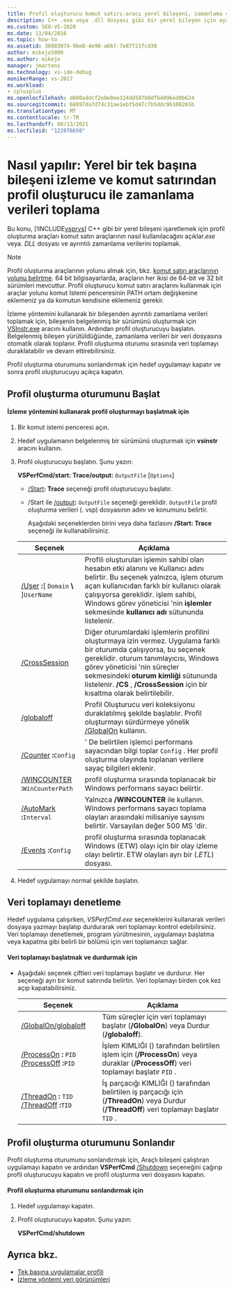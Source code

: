 ```yaml
---
title: Profil oluşturucu komut satırı-aracı yerel bileşeni, zamanlama verilerini al
description: C++ .exe veya .dll dosyası gibi bir yerel bileşen için ayrıntılı zamanlama verileri toplamak üzere Visual Studio Profil Oluşturma Araçları komut satırı araçlarının nasıl kullanılacağını öğrenin.
ms.custom: SEO-VS-2020
ms.date: 11/04/2016
ms.topic: how-to
ms.assetid: 36883074-9be8-4e90-a66f-7e87f21fcd30
author: mikejo5000
ms.author: mikejo
manager: jmartens
ms.technology: vs-ide-debug
monikerRange: vs-2017
ms.workload:
- cplusplus
ms.openlocfilehash: d000addcf2e0e0ee324dd587b0dfb4096ed0b624
ms.sourcegitcommit: 68897da7d74c31ae1ebf5d47c7b5ddc9b108265b
ms.translationtype: MT
ms.contentlocale: tr-TR
ms.lasthandoff: 08/13/2021
ms.locfileid: "122076650"
---
```

# <a name="how-to-instrument-a-native-stand-alone-component-and-collect-timing-data-with-the-profiler-from-the-command-line"></a>Nasıl yapılır: Yerel bir tek başına bileşeni izleme ve komut satırından profil oluşturucu ile zamanlama verileri toplama
Bu konu, [!INCLUDE[vsprvs](../code-quality/includes/vsprvs_md.md)] C++ gibi bir yerel bileşeni işaretlemek için profil oluşturma araçları komut satırı araçlarının nasıl kullanılacağını açıklar.*exe* veya. *DLL* dosyası ve ayrıntılı zamanlama verilerini toplamak.

> [!NOTE]
> Profil oluşturma araçlarının yolunu almak için, bkz. [komut satırı araçlarının yolunu belirtme](../profiling/specifying-the-path-to-profiling-tools-command-line-tools.md). 64 bit bilgisayarlarda, araçların her ikisi de 64-bit ve 32 bit sürümleri mevcuttur. Profil oluşturucu komut satırı araçlarını kullanmak için araçlar yolunu komut Istemi penceresinin PATH ortam değişkenine eklemeniz ya da komutun kendisine eklemeniz gerekir.

İzleme yöntemini kullanarak bir bileşenden ayrıntılı zamanlama verileri toplamak için, bileşenin belgelenmiş bir sürümünü oluşturmak için [VSInstr.exe](../profiling/vsinstr.md) aracını kullanın. Ardından profil oluşturucuyu başlatın. Belgelenmiş bileşen yürütüldüğünde, zamanlama verileri bir veri dosyasına otomatik olarak toplanır. Profil oluşturma oturumu sırasında veri toplamayı duraklatabilir ve devam ettirebilirsiniz.

 Profil oluşturma oturumunu sonlandırmak için hedef uygulamayı kapatır ve sonra profil oluşturucuyu açıkça kapatın.

## <a name="start-the-profiling-session"></a>Profil oluşturma oturumunu Başlat

#### <a name="to-start-profiling-by-using-the-instrumentation-method"></a>İzleme yöntemini kullanarak profil oluşturmayı başlatmak için

1. Bir komut istemi penceresi açın.

2. Hedef uygulamanın belgelenmiş bir sürümünü oluşturmak için **vsinstr** aracını kullanın.

3. Profil oluşturucuyu başlatın. Şunu yazın:

    **VSPerfCmd/start: Trace/output:** `OutputFile` [`Options`]

   - [/Start](../profiling/start.md)**: Trace** seçeneği profil oluşturucuyu başlatır.

   - /Start ile [/output](../profiling/output.md)**:** `OutputFile` seçeneği gereklidir.  `OutputFile` profil oluşturma verileri (. vsp) dosyasının adını ve konumunu belirtir.

     Aşağıdaki seçeneklerden birini veya daha fazlasını **/Start: Trace** seçeneği ile kullanabilirsiniz.

   | Seçenek | Açıklama |
   | - | - |
   | [/User](../profiling/user-vsperfcmd.md) **:**[ `Domain` **\\** ]`UserName` | Profili oluşturulan işlemin sahibi olan hesabın etki alanını ve Kullanıcı adını belirtir. Bu seçenek yalnızca, işlem oturum açan kullanıcıdan farklı bir kullanıcı olarak çalışıyorsa gereklidir. işlem sahibi, Windows görev yöneticisi 'nin **işlemler** sekmesinde **kullanıcı adı** sütununda listelenir. |
   | [/CrossSession](../profiling/crosssession.md) | Diğer oturumlardaki işlemlerin profilini oluşturmaya izin vermez. Uygulama farklı bir oturumda çalışıyorsa, bu seçenek gereklidir. oturum tanımlayıcısı, Windows görev yöneticisi 'nin süreçler sekmesindeki **oturum kimliği** sütununda listelenir. **/CS** , **/CrossSession** için bir kısaltma olarak belirtilebilir. |
   | [/globaloff](../profiling/globalon-and-globaloff.md) | Profil Oluşturucu veri koleksiyonu duraklatılmış şekilde başlatılır. Profil oluşturmayı sürdürmeye yönelik [/GlobalOn](../profiling/globalon-and-globaloff.md) kullanın. |
   | [/Counter](../profiling/counter.md) **:**`Config` | ' De belirtilen işlemci performans sayacından bilgi toplar `Config` . Her profil oluşturma olayında toplanan verilere sayaç bilgileri eklenir. |
   | [/WINCOUNTER](../profiling/wincounter.md) **:**`WinCounterPath` | profil oluşturma sırasında toplanacak bir Windows performans sayacı belirtir. |
   | [/AutoMark](../profiling/automark.md) **:**`Interval` | Yalnızca **/WINCOUNTER** ile kullanın. Windows performans sayacı toplama olayları arasındaki milisaniye sayısını belirtir. Varsayılan değer 500 MS 'dir. |
   | [/Events](../profiling/events-vsperfcmd.md) **:**`Config` | profil oluşturma sırasında toplanacak Windows (ETW) olayı için bir olay izleme olayı belirtir. ETW olayları ayrı bir (.*ETL*) dosyası. |

4. Hedef uygulamayı normal şekilde başlatın.

## <a name="control-data-collection"></a>Veri toplamayı denetleme
 Hedef uygulama çalışırken, *VSPerfCmd.exe* seçeneklerini kullanarak verileri dosyaya yazmayı başlatıp durdurarak veri toplamayı kontrol edebilirsiniz. Veri toplamayı denetlemek, program yürütmesinin, uygulamayı başlatma veya kapatma gibi belirli bir bölümü için veri toplamanızı sağlar.

#### <a name="to-start-and-stop-data-collection"></a>Veri toplamayı başlatmak ve durdurmak için

- Aşağıdaki seçenek çiftleri veri toplamayı başlatır ve durdurur. Her seçeneği ayrı bir komut satırında belirtin. Veri toplamayı birden çok kez açıp kapatabilirsiniz.

    |Seçenek|Açıklama|
    |------------|-----------------|
    |[/GlobalOn/globaloff](../profiling/globalon-and-globaloff.md)|Tüm süreçler için veri toplamayı başlatır (**/GlobalOn**) veya Durdur (**/globaloff**).|
    |[/ProcessOn](../profiling/processon-and-processoff.md) **:** `PID` [/ProcessOff](../profiling/processon-and-processoff.md) **:**`PID`|İşlem KIMLIĞI () tarafından belirtilen işlem için (**/ProcessOn**) veya duraklar (**/ProcessOff**) veri toplamayı başlatır `PID` .|
    |[/ThreadOn](../profiling/threadon-and-threadoff.md) **:** `TID` [/ThreadOff](../profiling/threadon-and-threadoff.md) **:**`TID`|İş parçacığı KIMLIĞI () tarafından belirtilen iş parçacığı için (**/ThreadOn**) veya Durdur (**/ThreadOff**) veri toplamayı başlatır `TID` .|

## <a name="end-the-profiling-session"></a>Profil oluşturma oturumunu Sonlandır
 Profil oluşturma oturumunu sonlandırmak için, Araçlı bileşeni çalıştıran uygulamayı kapatın ve ardından **VSPerfCmd** [/Shutdown](../profiling/shutdown.md) seçeneğini çağırıp profil oluşturucuyu kapatın ve profil oluşturma veri dosyasını kapatın.

#### <a name="to-end-a-profiling-session"></a>Profil oluşturma oturumunu sonlandırmak için

1. Hedef uygulamayı kapatın.

2. Profil oluşturucuyu kapatın. Şunu yazın:

     **VSPerfCmd/shutdown**

## <a name="see-also"></a>Ayrıca bkz.
- [Tek başına uygulamalar profili](../profiling/command-line-profiling-of-stand-alone-applications.md)
- [İzleme yöntemi veri görünümleri](../profiling/instrumentation-method-data-views.md)
